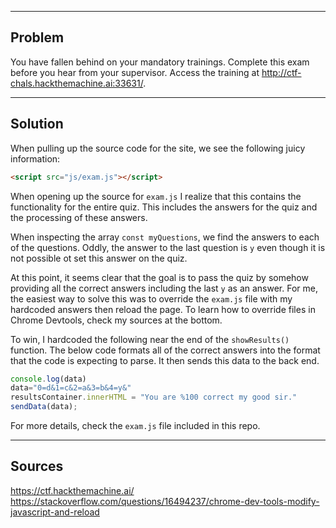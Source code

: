 - - - -
## Problem
You have fallen behind on your mandatory trainings. Complete this exam before you hear from your supervisor.
Access the training at http://ctf-chals.hackthemachine.ai:33631/.


- - - -
## Solution
When pulling up the source code for the site, we see the following juicy information:
```html
<script src="js/exam.js"></script>
```

When opening up the source for `exam.js` I realize that this contains the functionality for the entire quiz. This includes the answers for the quiz and the processing of these answers.

When inspecting the array `const myQuestions`, we find the answers to each of the questions. Oddly, the answer to the last question is `y` even though it is not possible ot set this answer on the quiz.

At this point, it seems clear that the goal is to pass the quiz by somehow providing all the correct answers including the last `y` as an answer. For me, the easiest way to solve this was to override the `exam.js` file with my hardcoded answers then reload the page. To learn how to override files in Chrome Devtools, check my sources at the bottom.

To win, I hardcoded the following near the end of the `showResults()` function. The below code formats all of the correct answers into the format that the code is expecting to parse. It then sends this data to the back end.
```javascript
console.log(data)
data="0=d&1=c&2=a&3=b&4=y&"
resultsContainer.innerHTML = "You are %100 correct my good sir."
sendData(data);
```

For more details, check the `exam.js` file included in this repo.


- - - -
## Sources
https://ctf.hackthemachine.ai/
https://stackoverflow.com/questions/16494237/chrome-dev-tools-modify-javascript-and-reload
